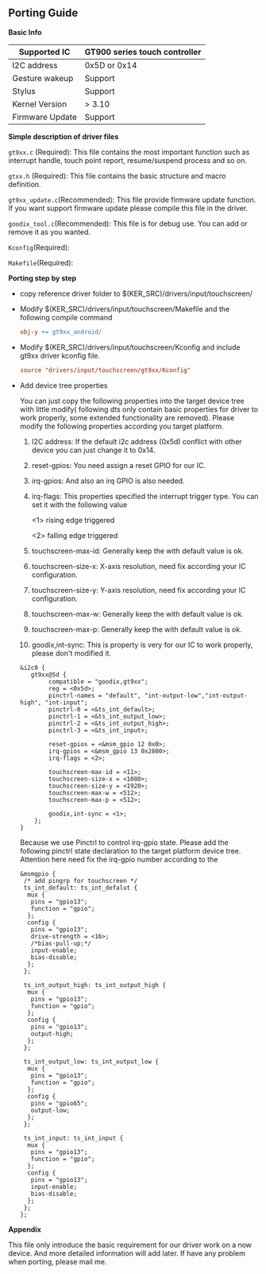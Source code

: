 ## Porting Guide

**Basic Info**

| Supported IC    | GT900 series touch controller |
| --------------- | ----------------------------- |
| I2C address     | 0x5D or 0x14                  |
| Gesture wakeup  | Support                       |
| Stylus          | Support                       |
| Kernel Version  | > 3.10                        |
| Firmware Update | Support                       |

**Simple description of driver files**

`gt9xx.c` (Required): This file contains the most important function such as interrupt handle, touch point report, resume/suspend process and so on.

`gtxx.h` (Required): This file contains the basic structure and macro definition.

`gt9xx_update.c`(Recommended): This file provide firmware update function. If you want support firmware update please compile this file in the driver.

`goodix_tool.c`(Recommended): This file is for debug use. You can add or remove it as you wanted.

`Kconfig`(Required):

`Makefile`(Required):

**Porting step by step**

- copy reference driver folder to $(KER_SRC)/drivers/input/touchscreen/

- Modify $(KER_SRC)/drivers/input/touchscreen/Makefile and the following compile command

  ```makefile
  obj-y += gt9xx_android/
  ```

- Modify $(KER_SRC)/drivers/input/touchscreen/Kconfig and include gt9xx driver kconfig file.

  ```conf
  source "drivers/input/touchscreen/gt9xx/Kconfig"
  ```

- Add device tree properties

  You can just copy the following properties into the target device tree with little modify( following dts only contain basic properties for driver to work properly, some extended functionality are removed). Please modify the following properties according you target platform.

  1. I2C address: If the default i2c address (0x5d) conflict with other device you can just change it to 0x14.

  2. reset-gpios: You need assign a reset GPIO for our IC.

  3. irq-gpios: And also an irq GPIO is also needed.

  4. irq-flags: This properties specified the interrupt trigger type. You can set it with the following value

      <1>  rising edge triggered

      <2>  falling edge triggered

  5. touchscreen-max-id: Generally keep the with default value is ok.

  6. touchscreen-size-x: X-axis resolution, need fix according your IC configuration.

  7. touchscreen-size-y: Y-axis resolution, need fix according your IC configuration.

  8. touchscreen-max-w: Generally keep the with default value is ok.

  9. touchscreen-max-p: Generally keep the with default value is ok.

  10. goodix,int-sync: This is property is very for our IC to work properly, please don't modified it.

  ```dts
  &i2c0 {
     gt9xx@5d {
          compatible = "goodix,gt9xx";
          reg = <0x5d>; 
          pinctrl-names = "default", "int-output-low","int-output-high", "int-input";
          pinctrl-0 = <&ts_int_default>;
          pinctrl-1 = <&ts_int_output_low>;
          pinctrl-2 = <&ts_int_output_high>;
          pinctrl-3 = <&ts_int_input>;

          reset-gpios = <&msm_gpio 12 0x0>;
          irq-gpios = <&msm_gpio 13 0x2800>;
          irq-flags = <2>;

          touchscreen-max-id = <11>;
          touchscreen-size-x = <1080>;
          touchscreen-size-y = <1920>;
          touchscreen-max-w = <512>;
          touchscreen-max-p = <512>;

          goodix,int-sync = <1>;
      };
  }
  ```

  Because we use Pinctrl to control irq-gpio state. Please add the following pinctrl state declaration to the target platform device tree. Attention here need fix the irq-gpio number according to the  

  ```dts
  &msmgpio {               
   /* add pingrp for touchscreen */
   ts_int_default: ts_int_defalut {
    mux {
     pins = "gpio13";
     function = "gpio";
    };
    config {
     pins = "gpio13";
     drive-strength = <16>;
     /*bias-pull-up;*/
     input-enable;
     bias-disable;
    };
   };

   ts_int_output_high: ts_int_output_high {
    mux {
     pins = "gpio13";
     function = "gpio";
    };
    config {
     pins = "gpio13";
     output-high;
    };
   };

   ts_int_output_low: ts_int_output_low {
    mux {
     pins = "gpio13";
     function = "gpio";
    };
    config {
     pins = "gpio65";
     output-low;
    };
   };

   ts_int_input: ts_int_input {
    mux {
     pins = "gpio13";
     function = "gpio";
    };
    config {
     pins = "gpio13";
     input-enable;
     bias-disable;
    };
   };
  };
  ```

**Appendix**

This file only introduce the basic requirement for our driver work on a now device. And more detailed information will add later. If have any problem when porting, please mail me.
